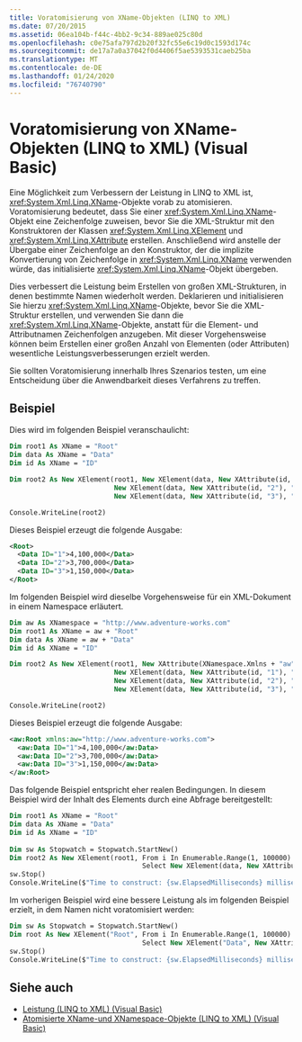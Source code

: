 ```yaml
---
title: Voratomisierung von XName-Objekten (LINQ to XML)
ms.date: 07/20/2015
ms.assetid: 06ea104b-f44c-4bb2-9c34-889ae025c80d
ms.openlocfilehash: c0e75afa797d2b20f32fc55e6c19d0c1593d174c
ms.sourcegitcommit: de17a7a0a37042f0d4406f5ae5393531caeb25ba
ms.translationtype: MT
ms.contentlocale: de-DE
ms.lasthandoff: 01/24/2020
ms.locfileid: "76740790"
---
```

# <a name="pre-atomization-of-xname-objects-linq-to-xml-visual-basic"></a>Voratomisierung von XName-Objekten (LINQ to XML) (Visual Basic)

Eine Möglichkeit zum Verbessern der Leistung in LINQ to XML ist, <xref:System.Xml.Linq.XName>-Objekte vorab zu atomisieren. Voratomisierung bedeutet, dass Sie einer <xref:System.Xml.Linq.XName>-Objekt eine Zeichenfolge zuweisen, bevor Sie die XML-Struktur mit den Konstruktoren der Klassen <xref:System.Xml.Linq.XElement> und <xref:System.Xml.Linq.XAttribute> erstellen. Anschließend wird anstelle der Übergabe einer Zeichenfolge an den Konstruktor, der die implizite Konvertierung von Zeichenfolge in <xref:System.Xml.Linq.XName> verwenden würde, das initialisierte <xref:System.Xml.Linq.XName>-Objekt übergeben.

Dies verbessert die Leistung beim Erstellen von großen XML-Strukturen, in denen bestimmte Namen wiederholt werden. Deklarieren und initialisieren Sie hierzu <xref:System.Xml.Linq.XName>-Objekte, bevor Sie die XML-Struktur erstellen, und verwenden Sie dann die <xref:System.Xml.Linq.XName>-Objekte, anstatt für die Element- und Attributnamen Zeichenfolgen anzugeben. Mit dieser Vorgehensweise können beim Erstellen einer großen Anzahl von Elementen (oder Attributen) wesentliche Leistungsverbesserungen erzielt werden.

Sie sollten Voratomisierung innerhalb Ihres Szenarios testen, um eine Entscheidung über die Anwendbarkeit dieses Verfahrens zu treffen.

## <a name="example"></a>Beispiel

Dies wird im folgenden Beispiel veranschaulicht:

```vb
Dim root1 As XName = "Root"
Dim data As XName = "Data"
Dim id As XName = "ID"

Dim root2 As New XElement(root1, New XElement(data, New XAttribute(id, "1"), "4,100,000"),
                          New XElement(data, New XAttribute(id, "2"), "3,700,000"),
                          New XElement(data, New XAttribute(id, "3"), "1,150,000"))

Console.WriteLine(root2)
```

Dieses Beispiel erzeugt die folgende Ausgabe:

```xml
<Root>
  <Data ID="1">4,100,000</Data>
  <Data ID="2">3,700,000</Data>
  <Data ID="3">1,150,000</Data>
</Root>
```

Im folgenden Beispiel wird dieselbe Vorgehensweise für ein XML-Dokument in einem Namespace erläutert.

```vb
Dim aw As XNamespace = "http://www.adventure-works.com"
Dim root1 As XName = aw + "Root"
Dim data As XName = aw + "Data"
Dim id As XName = "ID"

Dim root2 As New XElement(root1, New XAttribute(XNamespace.Xmlns + "aw", aw),
                          New XElement(data, New XAttribute(id, "1"), "4,100,000"),
                          New XElement(data, New XAttribute(id, "2"), "3,700,000"),
                          New XElement(data, New XAttribute(id, "3"), "1,150,000"))

Console.WriteLine(root2)
```

Dieses Beispiel erzeugt die folgende Ausgabe:

```xml
<aw:Root xmlns:aw="http://www.adventure-works.com">
  <aw:Data ID="1">4,100,000</aw:Data>
  <aw:Data ID="2">3,700,000</aw:Data>
  <aw:Data ID="3">1,150,000</aw:Data>
</aw:Root>
```

Das folgende Beispiel entspricht eher realen Bedingungen. In diesem Beispiel wird der Inhalt des Elements durch eine Abfrage bereitgestellt:

```vb
Dim root1 As XName = "Root"
Dim data As XName = "Data"
Dim id As XName = "ID"
  
Dim sw As Stopwatch = Stopwatch.StartNew()
Dim root2 As New XElement(root1, From i In Enumerable.Range(1, 100000)
                                 Select New XElement(data, New XAttribute(ID, i), i * 5))
sw.Stop()
Console.WriteLine($"Time to construct: {sw.ElapsedMilliseconds} milliseconds")
```  

Im vorherigen Beispiel wird eine bessere Leistung als im folgenden Beispiel erzielt, in dem Namen nicht voratomisiert werden:

```vb
Dim sw As Stopwatch = Stopwatch.StartNew()
Dim root As New XElement("Root", From i In Enumerable.Range(1, 100000)
                                 Select New XElement("Data", New XAttribute("ID", i), i * 5))
sw.Stop()
Console.WriteLine($"Time to construct: {sw.ElapsedMilliseconds} milliseconds")
```

## <a name="see-also"></a>Siehe auch

- [Leistung (LINQ to XML) (Visual Basic)](performance-linq-to-xml.md)
- [Atomisierte XName-und XNamespace-Objekte (LINQ to XML) (Visual Basic)](atomized-xname-and-xnamespace-objects-linq-to-xml.md)
